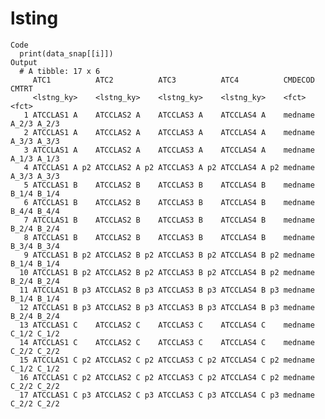 # lsting

    Code
      print(data_snap[[i]])
    Output
      # A tibble: 17 x 6
         ATC1          ATC2          ATC3          ATC4          CMDECOD       CMTRT
         <lstng_ky>    <lstng_ky>    <lstng_ky>    <lstng_ky>    <fct>         <fct>
       1 ATCCLAS1 A    ATCCLAS2 A    ATCCLAS3 A    ATCCLAS4 A    medname A_2/3 A_2/3
       2 ATCCLAS1 A    ATCCLAS2 A    ATCCLAS3 A    ATCCLAS4 A    medname A_3/3 A_3/3
       3 ATCCLAS1 A    ATCCLAS2 A    ATCCLAS3 A    ATCCLAS4 A    medname A_1/3 A_1/3
       4 ATCCLAS1 A p2 ATCCLAS2 A p2 ATCCLAS3 A p2 ATCCLAS4 A p2 medname A_3/3 A_3/3
       5 ATCCLAS1 B    ATCCLAS2 B    ATCCLAS3 B    ATCCLAS4 B    medname B_1/4 B_1/4
       6 ATCCLAS1 B    ATCCLAS2 B    ATCCLAS3 B    ATCCLAS4 B    medname B_4/4 B_4/4
       7 ATCCLAS1 B    ATCCLAS2 B    ATCCLAS3 B    ATCCLAS4 B    medname B_2/4 B_2/4
       8 ATCCLAS1 B    ATCCLAS2 B    ATCCLAS3 B    ATCCLAS4 B    medname B_3/4 B_3/4
       9 ATCCLAS1 B p2 ATCCLAS2 B p2 ATCCLAS3 B p2 ATCCLAS4 B p2 medname B_1/4 B_1/4
      10 ATCCLAS1 B p2 ATCCLAS2 B p2 ATCCLAS3 B p2 ATCCLAS4 B p2 medname B_2/4 B_2/4
      11 ATCCLAS1 B p3 ATCCLAS2 B p3 ATCCLAS3 B p3 ATCCLAS4 B p3 medname B_1/4 B_1/4
      12 ATCCLAS1 B p3 ATCCLAS2 B p3 ATCCLAS3 B p3 ATCCLAS4 B p3 medname B_2/4 B_2/4
      13 ATCCLAS1 C    ATCCLAS2 C    ATCCLAS3 C    ATCCLAS4 C    medname C_1/2 C_1/2
      14 ATCCLAS1 C    ATCCLAS2 C    ATCCLAS3 C    ATCCLAS4 C    medname C_2/2 C_2/2
      15 ATCCLAS1 C p2 ATCCLAS2 C p2 ATCCLAS3 C p2 ATCCLAS4 C p2 medname C_1/2 C_1/2
      16 ATCCLAS1 C p2 ATCCLAS2 C p2 ATCCLAS3 C p2 ATCCLAS4 C p2 medname C_2/2 C_2/2
      17 ATCCLAS1 C p3 ATCCLAS2 C p3 ATCCLAS3 C p3 ATCCLAS4 C p3 medname C_2/2 C_2/2

